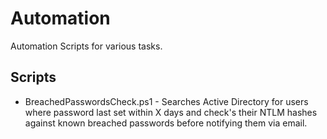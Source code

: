 # Automation
Automation Scripts for various tasks.

## Scripts
* BreachedPasswordsCheck.ps1    -   Searches Active Directory for users where password last set within X days and check's their NTLM hashes against known breached passwords before notifying them via email. 